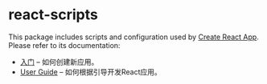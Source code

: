 # react-scripts

This package includes scripts and configuration used by [Create React App](https://github.com/facebookincubator/create-react-app).<br>
Please refer to its documentation:

* [入门](https://github.com/XanthusL/create-react-app-zh/blob/master/README.md#入门) – 如何创建新应用。
* [User Guide](https://github.com/facebookincubator/create-react-app/blob/master/packages/react-scripts/template/README.md) – 如何根据引导开发React应用。

